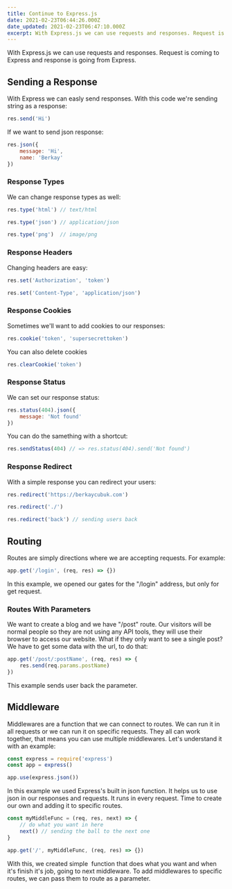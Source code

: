 ```yaml
---
title: Continue to Express.js
date: 2021-02-23T06:44:26.000Z
date_updated: 2021-02-23T06:47:10.000Z
excerpt: With Express.js we can use requests and responses. Request is coming to Express and response is going from Express.
---
```


With Express.js we can use requests and responses. Request is coming to Express and response is going from Express.

## Sending a Response

With Express we can easly send responses. With this code we're sending string as a response:
```js
res.send('Hi')
```

If we want to send json response:
```js
res.json({
    message: 'Hi',
    name: 'Berkay'
})
```

### Response Types

We can change response types as well:
```js
res.type('html') // text/html

res.type('json') // application/json

res.type('png')  // image/png
```

### Response Headers

Changing headers are easy:
```js
res.set('Authorization', 'token')

res.set('Content-Type', 'application/json')
```

### Response Cookies

Sometimes we'll want to add cookies to our responses:
```js
res.cookie('token', 'supersecrettoken')
```

You can also delete cookies
```js
res.clearCookie('token')
```

### Response Status

We can set our response status:
```js
res.status(404).json({
    message: 'Not found'
})
```

You can do the samething with a shortcut:
```js
res.sendStatus(404) // => res.status(404).send('Not found')
```

### Response Redirect

With a simple response you can redirect your users:
```js
res.redirect('https://berkaycubuk.com')

res.redirect('./')

res.redirect('back') // sending users back
```

## Routing

Routes are simply directions where we are accepting requests. For example:
```js
app.get('/login', (req, res) => {})
```

In this example, we opened our gates for the "/login" address, but only for get request.

### Routes With Parameters

We want to create a blog and we have "/post" route. Our visitors will be normal people so they are not using any API tools, they will use their browser to access our website. What if they only want to see a single post? We have to get some data with the url, to do that:
```js
app.get('/post/:postName', (req, res) => {
    res.send(req.params.postName)
})
```

This example sends user back the parameter.

## Middleware

Middlewares are a function that we can connect to routes. We can run it in all requests or we can run it on specific requests. They all can work together, that means you can use multiple middlewares. Let's understand it with an example:
```js
const express = require('express')
const app = express()

app.use(express.json())
```

In this example we used Express's built in json function. It helps us to use json in our responses and requests. It runs in every request. Time to create our own and adding it to specific routes.
```js
const myMiddleFunc = (req, res, next) => {
    // do what you want in here
    next() // sending the ball to the next one
}

app.get('/', myMiddleFunc, (req, res) => {})
```

With this, we created simple  function that does what you want and when it's finish it's job, going to next middleware. To add middlewares to specific routes, we can pass them to route as a parameter.
